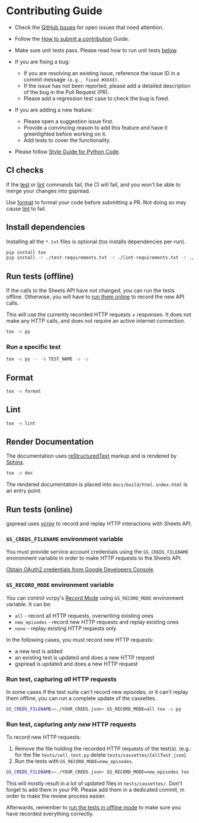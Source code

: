 # Contributing Guide

- Check the [GitHub Issues](https://github.com/burnash/gspread/issues) for open issues that need attention.
- Follow the [How to submit a contribution](https://opensource.guide/how-to-contribute/#how-to-submit-a-contribution) Guide.

- Make sure unit tests pass. Please read how to run unit tests [below](#run-tests-offline).

- If you are fixing a bug:
  - If you are resolving an existing issue, reference the issue ID in a commit message `(e.g., fixed #XXXX)`.
  - If the issue has not been reported, please add a detailed description of the bug in the Pull Request (PR).
  - Please add a regression test case to check the bug is fixed.

- If you are adding a new feature:
  - Please open a suggestion issue first.
  - Provide a convincing reason to add this feature and have it greenlighted before working on it.
  - Add tests to cover the functionality.

- Please follow [Style Guide for Python Code](https://www.python.org/dev/peps/pep-0008/).

## CI checks

If the [test](#run-tests-offline) or [lint](#lint) commands fail, the CI will fail, and you won't be able to merge your changes into gspread.

Use [format](#format) to format your code before submitting a PR. Not doing so may cause [lint](#lint) to fail.

## Install dependencies

Installing all the `*.txt` files is optional (tox installs dependencies per-run).

```bash
pip install tox
pip install -r ./test-requirements.txt -r ./lint-requirements.txt -r ./docs/requirements.txt
```

## Run tests (offline)

If the calls to the Sheets API have not changed, you can run the tests offline. Otherwise, you will have to [run them online](#run-tests-online) to record the new API calls.

This will use the currently recorded HTTP requests + responses. It does not make any HTTP calls, and does not require an active internet connection.

```bash
tox -e py
```

### Run a specific test

```bash
tox -e py -- -k TEST_NAME -v -s
```

## Format

```bash
tox -e format
```

## Lint

```bash
tox -e lint
```

## Render Documentation

The documentation uses [reStructuredText](http://www.sphinx-doc.org/en/master/usage/restructuredtext/index.html#rst-index) markup and is rendered by [Sphinx](http://www.sphinx-doc.org/).

```bash
tox -e doc
```

The rendered documentation is placed into `docs/build/html`. `index.html` is an entry point.

## Run tests (online)

gspread uses [vcrpy](https://github.com/kevin1024/vcrpy) to record and replay HTTP interactions with Sheets API.

### `GS_CREDS_FILENAME` environment variable

You must provide service account credentials using the `GS_CREDS_FILENAME` environment variable in order to make HTTP requests to the Sheets API.

[Obtain OAuth2 credentials from Google Developers Console](http://gspread.readthedocs.org/en/latest/oauth2.html).

### `GS_RECORD_MODE` environment variable

You can control vcrpy's [Record Mode](https://vcrpy.readthedocs.io/en/latest/usage.html#record-modes) using `GS_RECORD_MODE` environment variable. It can be:

- `all` - record all HTTP requests, overwriting existing ones
- `new_episodes` - record new HTTP requests and replay existing ones
- `none` - replay existing HTTP requests only

In the following cases, you must record new HTTP requests:

- a new test is added
- an existing test is updated and does a new HTTP request
- gspread is updated and does a new HTTP request

### Run test, capturing *all* HTTP requests

In some cases if the test suite can't record new episodes, or it can't replay them offline, you can run a complete update of the cassettes.

```bash
GS_CREDS_FILENAME=<./YOUR_CREDS.json> GS_RECORD_MODE=all tox -e py
```

### Run test, capturing *only new* HTTP requests

To record new HTTP requests:

1. Remove the file holding the recorded HTTP requests of the test(s).
  (e.g.: for the file `tests/cell_test.py` delete `tests/cassettes/CellTest.json`)
1. Run the tests with `GS_RECORD_MODE=new_episodes`.

```bash
GS_CREDS_FILENAME=<./YOUR_CREDS.json> GS_RECORD_MODE=new_episodes tox -e py
```

This will mostly result in a lot of updated files in `tests/cassettes/`. Don't forget to add them in your PR.
Please add them in a dedicated commit, in order to make the review process easier.

Afterwards, remember to [run the tests in offline mode](#run-tests-offline) to make sure you have recorded everything correctly.
